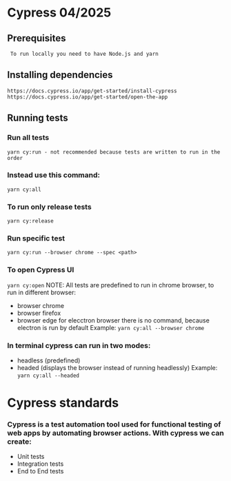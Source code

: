# Cypress 04/2025
## Prerequisites
` To run locally you need to have Node.js and yarn `
## Installing dependencies
` https://docs.cypress.io/app/get-started/install-cypress `
` https://docs.cypress.io/app/get-started/open-the-app `
## Running tests
### Run all tests
` yarn cy:run - not recommended because tests are written to run in the order `
### Instead use this command:
` yarn cy:all `
### To run only release tests 
` yarn cy:release `
### Run specific test
` yarn cy:run --browser chrome --spec <path> `
### To open Cypress UI
` yarn cy:open ` 
NOTE: All tests are predefined to run in chrome browser, to run in different browser:
- browser chrome
- browser firefox
- browser edge
for elecctron browser there is no command, because electron is run by default
Example:
` yarn cy:all --browser chrome `
### In terminal cypress can run in two modes:
- headless (predefined)
- headed (displays the browser instead of running headlessly)
Example:
` yarn cy:all --headed `
# Cypress standards
### Cypress is a test automation tool used for functional testing of web apps by automating browser actions. With cypress we can create:
- Unit tests
- Integration tests
- End to End tests
